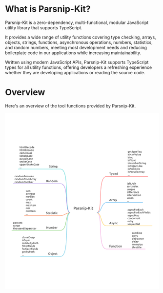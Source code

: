# What is Parsnip-Kit?

Parsnip-Kit is a zero-dependency, multi-functional, modular JavaScript utility library that supports TypeScript.

It provides a wide range of utility functions covering type checking, arrays, objects, strings, functions, asynchronous operations, numbers, statistics, and random numbers, meeting most development needs and reducing boilerplate code in our applications while increasing maintainability.

Written using modern JavaScript APIs, Parsnip-Kit supports TypeScript types for all utility functions, offering developers a refreshing experience whether they are developing applications or reading the source code.

# Overview

Here's an overview of the tool functions provided by Parsnip-Kit.

![](../../overview.svg)
